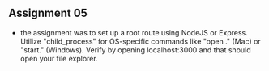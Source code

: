 ## Assignment 05

- the assignment was to set up a root route using NodeJS or Express. Utilize "child_process" for OS-specific commands like "open ." (Mac) or "start." (Windows). Verify by opening localhost:3000 and that should open your file explorer.